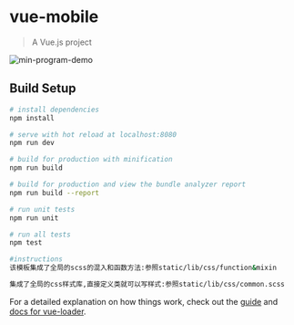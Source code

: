 # vue-mobile

> A Vue.js project

![min-program-demo](https://github.com/lanzhsh/vue-mobile/blob/master/src/assets/img/project.jpg)

## Build Setup

``` bash
# install dependencies
npm install

# serve with hot reload at localhost:8080
npm run dev

# build for production with minification
npm run build

# build for production and view the bundle analyzer report
npm run build --report

# run unit tests
npm run unit

# run all tests
npm test

#instructions 
该模板集成了全局的scss的混入和函数方法:参照static/lib/css/function&mixin

集成了全局的css样式库,直接定义类就可以写样式:参照static/lib/css/common.scss
```

For a detailed explanation on how things work, check out the [guide](http://vuejs-templates.github.io/webpack/) and [docs for vue-loader](http://vuejs.github.io/vue-loader).
